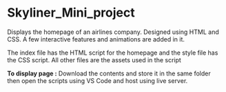 # Skyliner_Mini_project
Displays the homepage of an airlines company. Designed using HTML and CSS. A few interactive features and animations are added in it.

The index file has the HTML script for the homepage and the style file has the CSS script.
All other files are the assets used in the script

**To display page :**
Download the contents and store it in the same folder then open the scripts using VS Code and host using live server.
